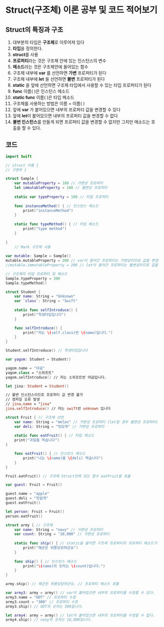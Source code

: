 Struct(구조체) 이론 공부 및 코드 적어보기 
====

Struct의 특징과 구조 
---
1. 대부분의 타입은 **구조체**로 이루어져 있다
2. **타입**을 정의한다.
3. **struct**를 사용
4. **프로퍼티**라는 것은 구조체 안에 있는 인스턴스의 변수
5. **메소드**라는 것은 구조체안에 들어있는 함수
6. 구조체 내부에 **var** 를 선언하면 **가변** 프로퍼티가 된다
7. 구조체 내부에 **let** 을 선언하면 **불변** 프로퍼티가 된다
8. **static** 을 앞에 선언하면 구조체 타입에서 사용할 수 있는 타입 프로퍼티가 된다
9. **func** 이름( )은 인스턴스 메소드
10. **static func** 이름( )은 타입 메소드
11. 구조체를 사용하는 방법은 이름 = 이름( )
12. 앞에 **var** 가 붙어있으면 내부의 프로퍼티 값을 변경할 수 있다
13. 앞에 **let**이 붙어있으면 내부의 프로퍼티 값을 변경할 수 없다
14. **불변 인스턴스**를 만들게 되면 프로퍼티 값을 변경할 수 없지만 그치만 메소드는 호출을 할 수 있다.

코드 
---
```swift
import Swift

// struct 이름 {
// 구현부 {

struct Sample {
    var mutableProperty = 100 // 가변성 프로퍼티
    let immutableProperty = 100 // 불변성 프로퍼티
    
    static var typeProperty = 100 // 타입 프로퍼티
    
    func instanceMethod() { // 인스턴스 메소드
        print("instanceMethod")
    }
    
    static func typeMethod() { // 타입 메소드
        print("type method")
    }
    
}
    // Mark 구조체 사용
    
var mutable: Sample = Sample()
mutable.mutableProperty = 200 // var이 들어간 프로퍼티는 가변성이므로 값을 변경할 수 있다.
//mutable.immutableProperty = 200 // let이 들어간 프로퍼티는 불변성이므로 값을 변경할 수 없다.

// 구조체의 타입 프로퍼티 및 메소드
Sample.typeProperty = 300
Sample.typeMethod()

struct Student {
    var name: String = "Unknown"
    var `class`: String = "Swift"
    
    static func selfIntroduce() {
        print("학생타입입니다")
    }

    func selfIntroduce() {
        print("저는 \(self.class)반 \(name)입니다.")
    }
}

Student.selfIntroduce() // 학생타입입니다

var yagom: Student = Student()

yagom.name = "야곰"
yagom.class = "스위프트"
yagom.selfIntroduce() // 저는 스위프트반 야곰입니다.

let jina: Student = Student()

// 불변 인스턴스이므로 프로퍼티 값 변경 불가
// 컴파일 오류 발생
// jina.name = "jina"
jina.selfIntroduce() // 저는 swift반 unknown 입니다

struct Fruit { // 구조체 선언
    var name: String = "melon" // 가변성 프로퍼티 (let일 경우 불변성 프로퍼티)
    var deli: String = "맛있게" // 가변성 프로퍼티
    
    static func eatFruit() { // 타입 메소드
    print("과일을 먹습니다")
}

    func eatFruit() { // 인스턴스 메소드
        print("나는 \(name)을 \(deli) 먹습니다")
    }
}

Fruit.eatFruit() // 구조체 Struct안에 있는 함수 eatFruit을 호출

var guest: Fruit = Fruit()

guest.name = "apple"
guest.deli = "맛없게"
guest.eatFruit()

let person: Fruit = Fruit()
person.eatFruit()

struct army { // 구조체
    var name: String = "navy" // 가변성 프로퍼티
    var count: String = "10,000" // 가변성 프로퍼티
    
    static func ship() { // static을 붙이면 구조체 프로퍼티의 프로퍼티 메소드가 된다.
        print("해군은 위풍당당하군요")
    }
    
    func ship() { // 인스턴스 메소드
        print("\(name)의 숫자는 \(count)입니다.")
    }
}

army.ship() // 해군은 위풍당당하군요. // 프로퍼티 메소드 호출

var army3: army = army() // var이 붙어있으면 내부의 프로퍼티를 수정할 수 있다.
army3.name = "UDT" // 프로퍼티 수정
army3.count = "300" // 프로퍼티 수정
army3.ship() // UDT의 숫자는 300입니다.

let army4: army = army() // let이 붙어있으면 내부의 프로퍼티를 수정할 수 없다.
army4.ship() // navy의 숫자는 10,000입니다.
```
    
    
    
    




















